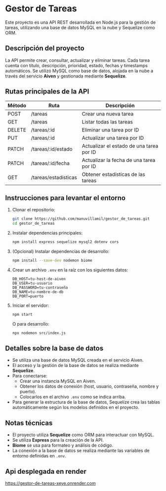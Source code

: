 # Gestor de Tareas

Este proyecto es una API REST desarrollada en Node.js para la gestión de tareas, utilizando una base de datos MySQL en la nube y Sequelize como ORM.

## Descripción del proyecto

La API permite crear, consultar, actualizar y eliminar tareas. Cada tarea cuenta con título, descripción, prioridad, estado, fechas y timestamps automáticos. Se utilizó MySQL como base de datos, alojada en la nube a través del servicio **Aiven** y gestionada mediante **Sequelize**.

## Rutas principales de la API

| Método | Ruta                  | Descripción                                 |
|--------|-----------------------|---------------------------------------------|
| POST   | /tareas               | Crear una nueva tarea                       |
| GET    | /tareas               | Listar todas las tareas                     |
| DELETE | /tareas/:id           | Eliminar una tarea por ID                   |
| PUT    | /tareas/:id           | Actualizar una tarea por ID                 |
| PATCH  | /tareas/:id/estado    | Actualizar el estado de una tarea por ID    |
| PATCH  | /tareas/:id/fecha     | Actualizar la fecha de una tarea por ID     |
| GET    | /tareas/estadisticas  | Obtener estadísticas de las tareas          |

## Instrucciones para levantar el entorno

1. Clonar el repositorio:
   ```bash
   git clone https://github.com/manuvillamil/gestor_de_tareas.git
   cd gestor_de_tareas
   ```
2. Instalar dependencias principales:
   ```bash
   npm install express sequelize mysql2 dotenv cors
   ```
3. (Opcional) Instalar dependencias de desarrollo:
   ```bash
   npm install --save-dev nodemon biome
   ```
4. Crear un archivo `.env` en la raíz con los siguientes datos:
   ```
   DB_HOST=tu-host-de-aiven
   DB_USER=tu-usuario
   DB_PASSWORD=tu-contraseña
   DB_NAME=tu-nombre-de-db
   DB_PORT=puerto
   ```
5. Iniciar el servidor:
   ```bash
   npm start
   ```
   O para desarrollo:
   ```bash
   npx nodemon src/index.js
   ```

## Detalles sobre la base de datos

- Se utiliza una base de datos MySQL creada en el servicio Aiven.
- El acceso y la gestión de la base de datos se realiza mediante **Sequelize**.
- Para conectarse:
  - Crear una instancia MySQL en Aiven.
  - Obtener los datos de conexión (host, usuario, contraseña, nombre y puerto).
  - Colocarlos en el archivo `.env` como se indica arriba.
- Para generar la estructura de la base de datos, Sequelize crea las tablas automáticamente según los modelos definidos en el proyecto.

## Notas técnicas

- El proyecto utiliza **Sequelize** como ORM para interactuar con MySQL.
- Se utiliza **Express** para la creación de la API.
- **Biome** se usa para formateo y análisis de código.
- La conexión a la base de datos se realiza mediante las variables de entorno definidas en `.env`.

## Api desplegada en render

https://gestor-de-tareas-xeye.onrender.com